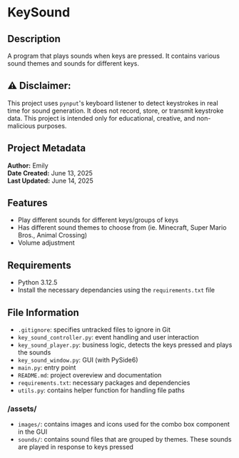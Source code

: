 # KeySound

## Description
A program that plays sounds when keys are pressed. It contains various sound themes and sounds for different keys.

## ⚠️ Disclaimer: 
This project uses `pynput`'s keyboard listener to detect keystrokes in real time for sound generation. It does not record, store, or transmit keystroke data. This project is intended only for educational, creative, and non-malicious purposes.

## Project Metadata
**Author:** Emily  
**Date Created:** June 13, 2025  
**Last Updated:** June 14, 2025  

## Features
- Play different sounds for different keys/groups of keys
- Has different sound themes to choose from (ie. Minecraft, Super Mario Bros., Animal Crossing)
- Volume adjustment

## Requirements
- Python 3.12.5
- Install the necessary dependancies using the `requirements.txt` file

## File Information
- `.gitignore`: specifies untracked files to ignore in Git
- `key_sound_controller.py`: event handling and user interaction
- `key_sound_player.py`: business logic, detects the keys pressed and plays the sounds
- `key_sound_window.py`: GUI (with PySide6)
- `main.py`: entry point
- `README.md`: project overeview and documentation
- `requirements.txt`: necessary packages and dependencies
- `utils.py`: contains helper function for handling file paths

### /assets/
- `images/`: contains images and icons used for the combo box component in the GUI
- `sounds/`: contains sound files that are grouped by themes. These sounds are played in response to keys pressed